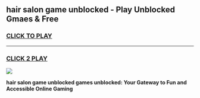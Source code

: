 
## hair salon game unblocked - Play Unblocked Gmaes & Free
<h3>
<a href="https://premium.freeplayer.one?title=hair_salon_game_unblocked&ref=19F">CLICK TO PLAY</a></h3>
<hr>

<h3>
<a href="https://premium.freeplayer.one?title=hair_salon_game_unblocked&ref=19F">CLICK 2 PLAY</a>
  
</h3>

<a href="https://premium.freeplayer.one?title=hair_salon_game_unblocked&ref=19F/"><img src="https://clearcache.store/games.png"></a>


**hair salon game unblocked games unblocked: Your Gateway to Fun and Accessible Online Gaming**
